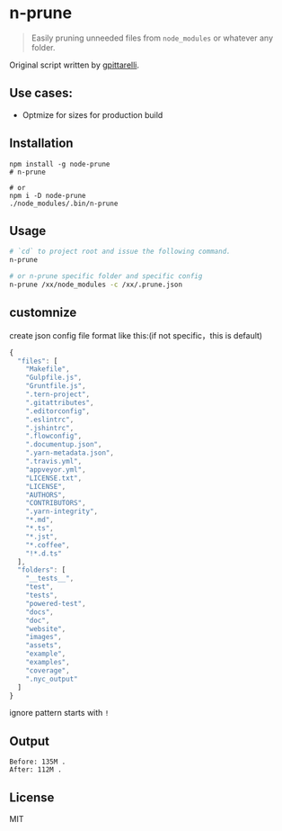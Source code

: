 # n-prune

> Easily pruning unneeded files from `node_modules` or whatever any folder.

Original script written by [gpittarelli](https://gist.github.com/gpittarelli/64d1e9b7c1a4af762ec467b1c7571dc2).

## Use cases:

- Optmize for sizes for production build

## Installation

```
npm install -g node-prune
# n-prune

# or
npm i -D node-prune
./node_modules/.bin/n-prune
```

## Usage
``` sh
# `cd` to project root and issue the following command.
n-prune

# or n-prune specific folder and specific config
n-prune /xx/node_modules -c /xx/.prune.json
```

## customnize
create json config file format like this:(if not specific，this is default)

```js
{
  "files": [
    "Makefile",
    "Gulpfile.js",
    "Gruntfile.js",
    ".tern-project",
    ".gitattributes",
    ".editorconfig",
    ".eslintrc",
    ".jshintrc",
    ".flowconfig",
    ".documentup.json",
    ".yarn-metadata.json",
    ".travis.yml",
    "appveyor.yml",
    "LICENSE.txt",
    "LICENSE",
    "AUTHORS",
    "CONTRIBUTORS",
    ".yarn-integrity",
    "*.md",
    "*.ts",
    "*.jst",
    "*.coffee",
    "!*.d.ts"
  ],
  "folders": [
    "__tests__",
    "test",
    "tests",
    "powered-test",
    "docs",
    "doc",
    "website",
    "images",
    "assets",
    "example",
    "examples",
    "coverage",
    ".nyc_output"
  ]
}
```
ignore pattern starts with `!`


## Output

```
Before: 135M .
After: 112M .
```

## License

MIT
